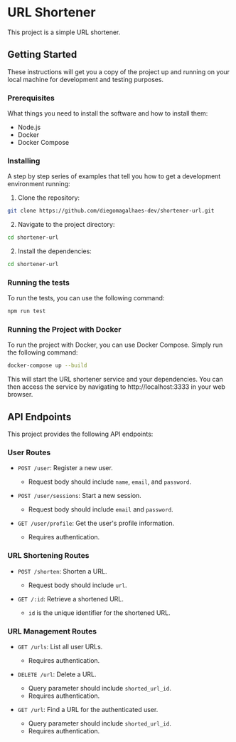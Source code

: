 # URL Shortener

This project is a simple URL shortener.

## Getting Started

These instructions will get you a copy of the project up and running on your local machine for development and testing purposes.

### Prerequisites

What things you need to install the software and how to install them:

- Node.js
- Docker
- Docker Compose

### Installing

A step by step series of examples that tell you how to get a development environment running:

1. Clone the repository:

```bash
git clone https://github.com/diegomagalhaes-dev/shortener-url.git
```

2. Navigate to the project directory:

```bash
cd shortener-url
```

2. Install the dependencies:

```bash
cd shortener-url
```

### Running the tests
To run the tests, you can use the following command:

```bash
npm run test
```

### Running the Project with Docker
To run the project with Docker, you can use Docker Compose. Simply run the following command:

```bash
docker-compose up --build
```

This will start the URL shortener service and your dependencies. You can then access the service by navigating to http://localhost:3333 in your web browser.

## API Endpoints

This project provides the following API endpoints:

### User Routes

- `POST /user`: Register a new user.
  - Request body should include `name`, `email`, and `password`.

- `POST /user/sessions`: Start a new session.
  - Request body should include `email` and `password`.

- `GET /user/profile`: Get the user's profile information.
  - Requires authentication.

### URL Shortening Routes

- `POST /shorten`: Shorten a URL.
  - Request body should include `url`.

- `GET /:id`: Retrieve a shortened URL.
  - `id` is the unique identifier for the shortened URL.

### URL Management Routes

- `GET /urls`: List all user URLs.  
    - Requires authentication.

- `DELETE /url`: Delete a URL.
  - Query parameter should include `shorted_url_id`.
  - Requires authentication.

- `GET /url`: Find a URL for the authenticated user.
  - Query parameter should include `shorted_url_id`.
  - Requires authentication.